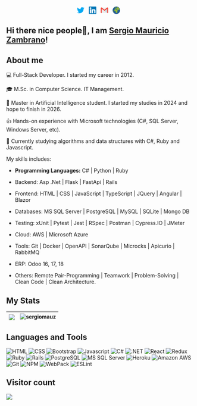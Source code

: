 <p align="center">
  <a href="https://twitter.com/sergiomauz"><img src="https://raw.githubusercontent.com/sergiomauz/sergiomauz/master/img/twitter.svg" alt="twitter logo" height="20"></a>&nbsp;&nbsp;
  <a href="https://www.linkedin.com/in/sergiomauz/"><img src="https://raw.githubusercontent.com/sergiomauz/sergiomauz/master/img/linkedin.svg" alt="linkedin logo" height="20"></a>&nbsp;&nbsp;
  <a href="mailto:sergio.mauz88@gmail.com"><img src="https://raw.githubusercontent.com/sergiomauz/sergiomauz/master/img/gmail.svg" alt="gmail logo" height="20"></a>&nbsp;&nbsp;
  <a href="https://www.szetapp.com/"><img src="https://raw.githubusercontent.com/sergiomauz/sergiomauz/master/img/www.svg" alt="portfolio logo" height="20"></a>&nbsp;&nbsp;
</p>

## Hi there nice people👋, I am <a href="https://www.linkedin.com/in/sergiomauz/">Sergio Mauricio Zambrano</a>!


## About me

<p>💻 Full-Stack Developer. I started my career in 2012.</p>
<p>🎓 M.Sc. in Computer Science. IT Management.</p>
<p>🤖 Master in Artificial Intelligence student. I started my studies in 2024 and hope to finish in 2026.</p>
<p>👍 Hands-on experience with Microsoft technologies (C#, SQL Server, Windows Server, etc).</p>
<p>🧠 Currently studying algorithms and data structures with C#, Ruby and Javascript.</p>
<p>
  My skills includes:
  
- **Programming Languages:** C# | Python | Ruby
  
- Backend: Asp .Net | Flask | FastApi | Rails
  
- Frontend: HTML | CSS | JavaScript | TypeScript | JQuery | Angular | Blazor
  
- Databases: MS SQL Server | PostgreSQL | MySQL | SQLite | Mongo DB
  
- Testing: xUnit | Pytest | Jest | RSpec | Postman | Cypress.IO | JMeter
  
- Cloud: AWS | Microsoft Azure
  
- Tools: Git | Docker | OpenAPI | SonarQube | Microcks | Apicurio | RabbitMQ
  
- ERP: Odoo 16, 17, 18
  
- Others: Remote Pair-Programming | Teamwork | Problem-Solving | Clean Code | Clean Architecture.
  
</p>


## My Stats

| <img align="center" src="https://github-readme-stats.vercel.app/api/top-langs/?username=sergiomauz" /> | <img src="https://github-readme-stats.vercel.app/api?username=sergiomauz&show_icons=true" alt="sergiomauz" />
|---|---|


## Languages and Tools

![HTML](https://img.shields.io/badge/html5%20-%23E34F26.svg?&style=for-the-badge&logo=html5&logoColor=white)
![CSS](https://img.shields.io/badge/css3%20-%231572B6.svg?&style=for-the-badge&logo=css3&logoColor=white)
![Bootstrap](https://img.shields.io/badge/bootstrap%20-%23563D7C.svg?&style=for-the-badge&logo=bootstrap&logoColor=white)
![Javascript](https://img.shields.io/badge/javascript-F7DF1E.svg?&style=for-the-badge&logo=html5&logoColor=white)
![C#](https://img.shields.io/badge/c%20sharp-5B7F00.svg?&style=for-the-badge&logo=c%20sharp&logoColor=white)
![.NET](https://img.shields.io/badge/DOTNET-593d88.svg?&style=for-the-badge&logo=.NET&logoColor=white)
![React](https://img.shields.io/badge/react%20-%2320232a.svg?&style=for-the-badge&logo=react&logoColor=%2361DAFB)
![Redux](https://img.shields.io/badge/redux%20-%23593d88.svg?&style=for-the-badge&logo=redux&logoColor=white)
![Ruby](https://img.shields.io/badge/ruby-%23CC342D.svg?&style=for-the-badge&logo=ruby&logoColor=white)
![Rails](https://img.shields.io/badge/rails%20-%23CC0000.svg?&style=for-the-badge&logo=ruby-on-rails&logoColor=white)
![PostgreSQL](https://img.shields.io/badge/postgresql-336791.svg?&style=for-the-badge&logo=postgresql&logoColor=white)
![MS SQL Server](https://img.shields.io/badge/sql%20server-666666.svg?&style=for-the-badge&logo=Microsoft-SQL-Server&logoColor=FFB500)
![Heroku](https://img.shields.io/badge/heroku-430098.svg?&style=for-the-badge&logo=heroku&logoColor=white)
![Amazon AWS](https://img.shields.io/badge/Amazon%20AWS-FCB400.svg?&style=for-the-badge&logo=amazon%20aws&logoColor=black)
![Git](https://img.shields.io/badge/git-F05032.svg?&style=for-the-badge&logo=git&logoColor=white)
![NPM](https://img.shields.io/badge/npm-CB3837.svg?&style=for-the-badge&logo=npm&logoColor=white)
![WebPack](https://img.shields.io/badge/webpack-8DD6F9.svg?&style=for-the-badge&logo=webpack&logoColor=white)
![ESLint](https://img.shields.io/badge/eslint-4B32C3.svg?&style=for-the-badge&logo=eslint&logoColor=white)


## Visitor count

<p> 
  <img src="https://profile-counter.glitch.me/sergiomauz/count.svg" />
</p>
